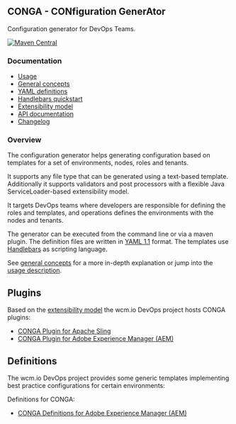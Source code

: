 ## CONGA - CONfiguration GenerAtor

Configuration generator for DevOps Teams.

[![Maven Central](https://maven-badges.herokuapp.com/maven-central/io.wcm.devops.conga/conga-maven-plugin/badge.svg)](https://maven-badges.herokuapp.com/maven-central/io.wcm.devops.conga/conga-maven-plugin)


### Documentation

* [Usage][usage]
* [General concepts][general-concepts]
* [YAML definitions][yaml-definitions]
* [Handlebars quickstart][handlebars-quickstart]
* [Extensibility model][extensibility]
* [API documentation][apidocs]
* [Changelog][changelog]


### Overview

The configuration generator helps generating configuration based on templates for a set of environments, nodes, roles and tenants.


It supports any file type that can be generated using a text-based template. Additionally it supports validators and post processors with a flexible Java ServiceLoader-based extensibility model.

It targets DevOps teams where developers are responsible for defining the roles and templates, and operations defines the environments with the nodes and tenants.

The generator can be executed from the command line or via a maven plugin. The definition files are written in [YAML 1.1](http://yaml.org/) format. The templates use [Handlebars](http://handlebarsjs.com/) as scripting language.

See [general concepts][general-concepts] for a more in-depth explanation or jump into the [usage description][usage].


## Plugins

Based on the [extensibility model][extensibility] the wcm.io DevOps project hosts CONGA plugins:

* [CONGA Plugin for Apache Sling](plugins/sling)
* [CONGA Plugin for Adobe Experience Manager (AEM)](plugins/aem)


## Definitions

The wcm.io DevOps project provides some generic templates implementing best practice configurations for certain environments:

Definitions for CONGA:

* [CONGA Definitions for Adobe Experience Manager (AEM)](definitions/aem)


[apidocs]: generator/apidocs/
[changelog]: changes-report.html
[usage]: usage.html
[general-concepts]: general-concepts.html
[extensibility]: extensibility.html
[examples]: examples.html
[yaml-definitions]: yaml-definitions.html
[handlebars-quickstart]: handlebars-quickstart.html
